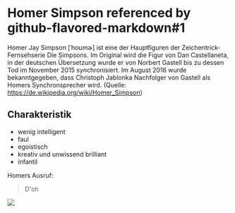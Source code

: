 # Homer Simpson referenced by github-flavored-markdown#1

Homer Jay Simpson [ˈhoʊmɚ] ist eine der Hauptfiguren der Zeichentrick-Fernsehserie Die Simpsons. Im Original wird die Figur von Dan Castellaneta, in der deutschen Übersetzung wurde er von Norbert Gastell bis zu dessen Tod im November 2015 synchronisiert. Im August 2016 wurde bekanntgegeben, dass Christoph Jablonka Nachfolger von Gastell als Homers Synchronsprecher wird. (Quelle: https://de.wikipedia.org/wiki/Homer_Simpson)

## Charakteristik
* wenig intelligent
* faul
* egoistisch
* kreativ und unwissend brilliant
* infantil

Homers Ausruf:
> D'oh

<img src="https://simpsonspedia.net/images/f/f7/Homer_Simpson_2.png"/>